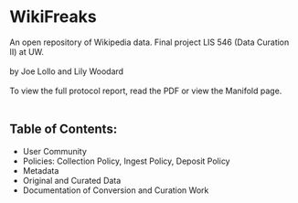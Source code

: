 # WikiFreaks
An open repository of Wikipedia data. Final project LIS 546 (Data Curation II) at UW.
<br><br>
by Joe Lollo and Lily Woodard
<br><br>
To view the full protocol report, read the PDF or view the Manifold page.
<br><br>
## Table of Contents:
- User Community
- Policies: Collection Policy, Ingest Policy, Deposit Policy
- Metadata
- Original and Curated Data
- Documentation of Conversion and Curation Work
